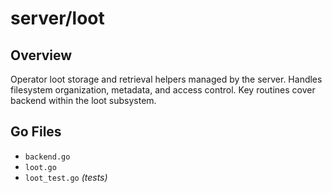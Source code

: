 # server/loot

## Overview

Operator loot storage and retrieval helpers managed by the server. Handles filesystem organization, metadata, and access control. Key routines cover backend within the loot subsystem.

## Go Files

- `backend.go`
- `loot.go`
- `loot_test.go` *(tests)*
